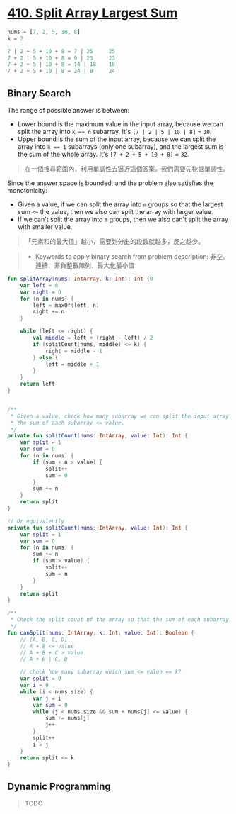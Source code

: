 # [410. Split Array Largest Sum](https://leetcode.com/problems/split-array-largest-sum/description/)

```js
nums = [7, 2, 5, 10, 8]
k = 2

7 | 2 + 5 + 10 + 8 = 7 | 25     25
7 + 2 | 5 + 10 + 8 = 9 | 23     23
7 + 2 + 5 | 10 + 8 = 14 | 18    18
7 + 2 + 5 + 10 | 8 = 24 | 8     24
```

## Binary Search
The range of possible answer is between:
* Lower bound is the maximum value in the input array, because we can split the array into `k == n` subarray. It's `[7 | 2 | 5 | 10 | 8]` = `10`.
* Upper bound is the sum of the input array, because we can split the array into `k == 1` subarrays (only one subarray), and the largest sum is the sum of the whole array. It's `[7 + 2 + 5 + 10 + 8]` = `32`.

> 在一個搜尋範圍內，利用單調性去逼近這個答案。我們需要先挖掘單調性。

Since the answer space is bounded, and the problem also satisfies the monotonicity: 
* Given a value, if we can split the array into `m` groups so that the largest sum `<=` the value, then we also can split the array with larger value. 
* If we can't split the array into `m` groups, then we also can't split the array with smaller value.
>「元素和的最大值」越小，需要划分出的段数就越多，反之越少。

> * Keywords to apply binary search from problem description: 非空、連續、非負整數陣列、最大化最小值

```kotlin
fun splitArray(nums: IntArray, k: Int): Int {0
    var left = 0
    var right = 0
    for (n in nums) {
        left = maxOf(left, n)
        right += n
    }

    while (left <= right) {
        val middle = left + (right - left) / 2
        if (splitCount(nums, middle) <= k) {
            right = middle - 1
        } else {
            left = middle + 1
        }
    }
    return left
}


/**
 * Given a value, check how many subarray we can split the input array into so that
 * the sum of each subarray <= value.
 */
private fun splitCount(nums: IntArray, value: Int): Int {
    var split = 1
    var sum = 0
    for (n in nums) {
        if (sum + n > value) {
            split++
            sum = 0
        }
        sum += n
    }
    return split
}

// Or equivalently
private fun splitCount(nums: IntArray, value: Int): Int {
    var split = 1
    var sum = 0
    for (n in nums) {
        sum += n
        if (sum > value) {
            split++
            sum = n
        }
    }
    return split
}

/**
 * Check the split count of the array so that the sum of each subarray <= value.
 */
fun canSplit(nums: IntArray, k: Int, value: Int): Boolean {
    // [A, B, C, D]
    // A + B <= value
    // A + B + C > value
    // A + B | C, D

    // check how many subarray which sum <= value == k?
    var split = 0
    var i = 0
    while (i < nums.size) {
        var j = i
        var sum = 0
        while (j < nums.size && sum + nums[j] <= value) {
            sum += nums[j]
            j++
        }
        split++
        i = j
    }
    return split <= k
}
```

## Dynamic Programming
> TODO